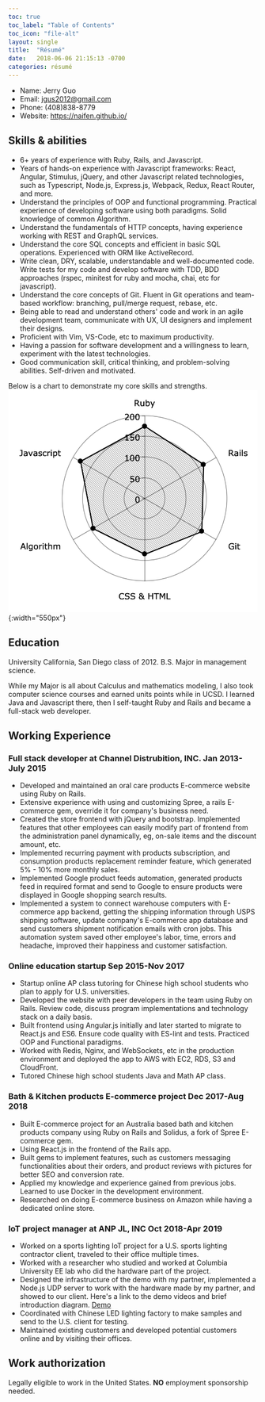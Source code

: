 ```yaml
---
toc: true
toc_label: "Table of Contents"
toc_icon: "file-alt"
layout: single
title:  "Résumé"
date:   2018-06-06 21:15:13 -0700
categories: résumé
---
```

* Name:    Jerry Guo
* Email:   jgus2012@gmail.com
* Phone:   (408)838-8779
* Website: https://naifen.github.io/

## Skills & abilities

* 6+ years of experience with Ruby, Rails, and Javascript.
* Years of hands-on experience with Javascript frameworks: React, Angular,
Stimulus, jQuery, and other Javascript related technologies, such as
Typescript, Node.js, Express.js, Webpack, Redux, React Router, and more.
* Understand the principles of OOP and functional programming. Practical
experience of developing software using both paradigms. Solid knowledge
of common Algorithm.
* Understand the fundamentals of HTTP concepts, having experience working
with REST and GraphQL services.
* Understand the core SQL concepts and efficient in basic SQL operations.
Experienced with ORM like ActiveRecord.
* Write clean, DRY, scalable, understandable and well-documented code.
Write tests for my code and develop software with TDD, BDD approaches
(rspec, minitest for ruby and mocha, chai, etc for javascript).
* Understand the core concepts of Git. Fluent in Git operations and
team-based workflow: branching, pull/merge request, rebase, etc.
* Being able to read and understand others' code and work in an agile
development team, communicate with UX, UI designers and implement their
designs.
* Proficient with Vim, VS-Code, etc to maximum productivity.
* Having a passion for software development and a willingness to learn,
experiment with the latest technologies.
* Good communication skill, critical thinking, and problem-solving
abilities. Self-driven and motivated.

Below is a chart to demonstrate my core skills and strengths.
![skills-strength](/assets/images/skills-strength.png){:width="550px"}

## Education

University California, San Diego class of 2012. B.S. Major in management
science.

While my Major is all about Calculus and mathematics modeling, I also took
computer science courses and earned units points while in UCSD.
I learned Java and Javascript there, then I self-taught Ruby and Rails
and became a full-stack web developer.

## Working Experience

### Full stack developer at Channel Distrubition, INC. Jan 2013- July 2015
* Developed and maintained an oral care products E-commerce website using
Ruby on Rails.
* Extensive experience with using and customizing Spree, a rails E-commerce
gem, override it for company's business need.
* Created the store frontend with jQuery and bootstrap. Implemented features
that other employees can easily modify part of frontend from the
administration panel dynamically, eg, on-sale items and the discount amount, etc.
* Implemented recurring payment with products subscription, and
consumption products replacement reminder feature, which generated
5% - 10% more monthly sales.
* Implemented Google product feeds automation, generated products feed
in required format and send to Google to ensure products were
displayed in Google shopping search results.
* Implemented a system to connect warehouse computers with E-commerce app
backend, getting the shipping information through USPS shipping software,
update company's E-commerce app database and send customers shipment
notification emails with cron jobs. This automation system saved other
employee's labor, time, errors and headache, improved their happiness
and customer satisfaction.

### Online education startup Sep 2015-Nov 2017
* Startup online AP class tutoring for Chinese high school students who
plan to apply for U.S. universities.
* Developed the website with peer developers in the team using Ruby on Rails.
Review code, discuss program implementations and technology stack on a daily basis.
* Built frontend using Angular.js initially and later started to migrate
to React.js and ES6. Ensure code quality with ES-lint and tests. Practiced
OOP and Functional paradigms.
* Worked with Redis, Nginx, and WebSockets, etc in the production
environment and deployed the app to AWS with EC2, RDS, S3 and CloudFront.
* Tutored Chinese high school students Java and Math AP class.

### Bath & Kitchen products E-commerce project Dec 2017-Aug 2018
* Built E-commerce project for an Australia based bath and kitchen products
company using Ruby on Rails and Solidus, a fork of Spree E-commerce gem.
* Using React.js in the frontend of the Rails app.
* Built gems to implement features, such as customers messaging functionalities
about their orders, and product reviews with pictures for better SEO and
conversion rate.
* Applied my knowledge and experience gained from previous jobs. Learned
to use Docker in the development environment.
* Researched on doing E-commerce business on Amazon while having a
dedicated online store.

### IoT project manager at ANP JL, INC Oct 2018-Apr 2019
* Worked on a sports lighting IoT project for a U.S. sports lighting
contractor client, traveled to their office multiple times.
* Worked with a researcher who studied and worked at Columbia University
EE lab who did the hardware part of the project.
* Designed the infrastructure of the demo with my partner, implemented a
Node.js UDP server to work with the hardware made by my partner, and showed to
our client. Here's a link to the demo videos and brief introduction diagram.
[Demo][demo-url]
* Coordinated with Chinese LED lighting factory to make samples and send
to the U.S. client for testing.
* Maintained existing customers and developed potential customers online
and by visiting their offices.

[demo-url]: https://drive.google.com/drive/folders/1oV5e-RjhLeNPI4gRewH02vcymwyfLl8z

## Work authorization
Legally eligible to work in the United States. **NO** employment sponsorship needed.
